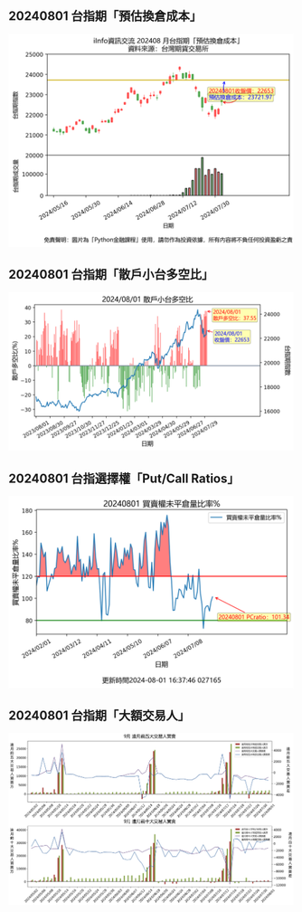 ## 20240801 台指期「預估換倉成本」
![](images/txfcost.png)

## 20240801 台指期「散戶小台多空比」
![](images/bbiri.png)

## 20240801 台指選擇權「Put/Call Ratios」
![](images/pcratio.png)

## 20240801 台指期「大額交易人」
![](images/blocktrade.png)

